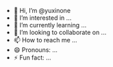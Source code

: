 - 👋 Hi, I’m @yuxinone
- 👀 I’m interested in ...
- 🌱 I’m currently learning ...
- 💞️ I’m looking to collaborate on ...
- 📫 How to reach me ...
- 😄 Pronouns: ...
- ⚡ Fun fact: ...

<!---
yuxinone/yuxinone is a ✨ special ✨ repository because its `README.md` (this file) appears on your GitHub profile.
You can click the Preview link to take a look at your changes.
--->
